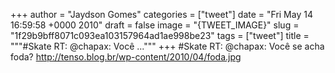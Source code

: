 
+++
author = "Jaydson Gomes"
categories = ["tweet"]
date = "Fri May 14 16:59:58 +0000 2010"
draft = false
image = "{TWEET_IMAGE}"
slug = "1f29b9bff8071c093ea103157964ad1ae998be23"
tags = ["tweet"]
title = """#Skate RT: @chapax: Você ..."""
+++
#Skate RT: @chapax: Você se acha foda? http://tenso.blog.br/wp-content/2010/04/foda.jpg
